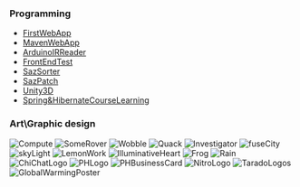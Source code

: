 ### Programming 
* [FirstWebApp](https://github.com/Sazails/FirstWebApp)<br>
* [MavenWebApp](https://github.com/Sazails/MavenWebApp)<br>
* [ArduinoIRReader](https://github.com/Sazails/Arduino-InfraredReaderInput)<br>
* [FrontEndTest](https://github.com/Sazails/FrontEndTesting)<br>
* [SazSorter](https://github.com/Sazails/SazSorter)<br>
* [SazPatch](https://github.com/Sazails/SazPatch)<br>
* [Unity3D](https://github.com/Sazails/Unity-3D)<br>
* [Spring&HibernateCourseLearning](https://github.com/Sazails/SpringHibernateCourseLearning)<br>

### Art\Graphic design

![Compute](Images/Compute.png "Compute")
![SomeRover](Images/SomeRover.png "SomeRover")
![Wobble](Images/Wobble.png "Wobble")
![Quack](Images/Quack.png "Quack")
![Investigator](Images/Investigator.png "Investigator")
![fuseCity](Images/fuseCity.png "FuseCity")
![skyLight](Images/skyLight.png "SkyLight")
![LemonWork](Images/LemonWork.png "LemonWork")
![IlluminativeHeart](Images/IlluminativeHeart.png "IlluminativeHeart")
![Frog](Images/Frog.png "Frog")
![Rain](Images/Rain.png "Rain")
![ChiChatLogo](Images/ChiChatLogo.png "ChiChatLogo")
![PHLogo](Images/PHLogo.png "PHLogo")
![PHBusinessCard](Images/PHBusinessCard.png "PHBusinessCard")
![NitroLogo](Images/NitroLogo.png "NitroLogo")
![TaradoLogos](Images/TaradoLogos.png "TaradoLogos")
![GlobalWarmingPoster](Images/GlobalWarmingPoster.png "GlobalWarmingPoster")
